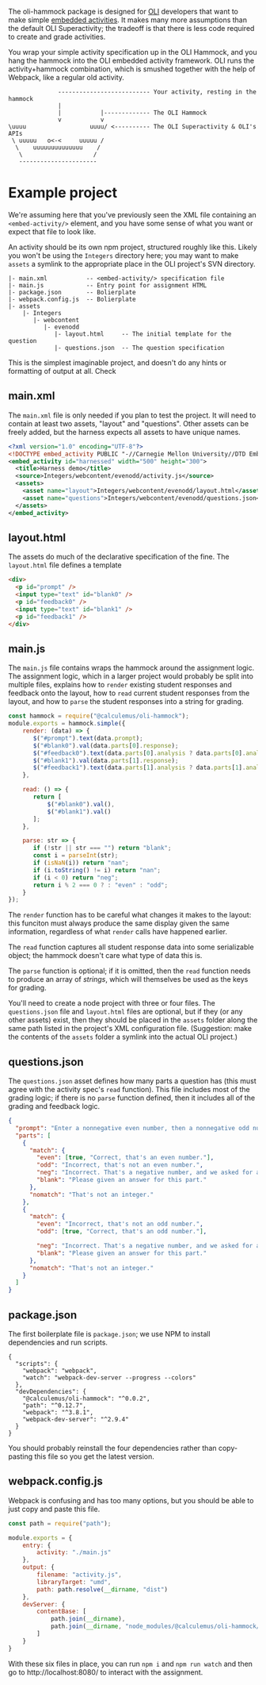 The oli-hammock package is designed for [OLI](http://oli.cmu.edu/) developers that want to make simple
[embedded activities](https://github.com/CMUOLI/OLI/wiki/Creating-an-Embedded-Activity). It makes many more
assumptions than the default OLI Superactivity; the tradeoff is that there is less code required to create and
grade activities.

You wrap your simple activity specification up in the OLI Hammock, and you hang the hammock into the OLI
embedded activity framework. OLI runs the activity+hammock combination, which is smushed together with the
help of Webpack, like a regular old activity.

```
              -------------------------- Your activity, resting in the hammock
              |
              |           |------------- The OLI Hammock
              v           v
\uuuu                  uuuu/ <---------- The OLI Superactivity & OLI's APIs
 \ uuuuu   o<-<     uuuuu /
  \    uuuuuuuuuuuuuu    /
   \                    /
   ----------------------
```

Example project
===============

We're assuming here that you've previously seen the XML file containing an `<embed-activity/>` element, and
you have some sense of what you want or expect that file to look like.

An activity should be its own npm project, structured roughly like this. Likely you won't be using the
`Integers` directory here; you may want to make `assets` a symlink to the appropriate place in the OLI
project's SVN directory.

```
|- main.xml           -- <embed-activity/> specification file
|- main.js            -- Entry point for assignment HTML
|- package.json       -- Bolierplate
|- webpack.config.js  -- Bolierplate
|- assets
    |- Integers
       |- webcontent
          |- evenodd
             |- layout.html     -- The initial template for the question
             |- questions.json  -- The question specification
```

This is the simplest imaginable project, and doesn't do any hints or formatting of output at all. Check 

main.xml
--------

The `main.xml` file is only needed if you plan to test the project. It will need to contain at least two
assets, "layout" and "questions". Other assets can be freely added, but the harness expects all assets to have
unique names.

``` xml
<?xml version="1.0" encoding="UTF-8"?>
<!DOCTYPE embed_activity PUBLIC "-//Carnegie Mellon University//DTD Embed 1.1//EN" "http://oli.cmu.edu/dtd/oli-embed-activity_1.0.dtd">
<embed_activity id="harnessed" width="500" height="300">
  <title>Harness demo</title>
  <source>Integers/webcontent/evenodd/activity.js</source>
  <assets>
    <asset name="layout">Integers/webcontent/evenodd/layout.html</asset>
    <asset name="questions">Integers/webcontent/evenodd/questions.json</asset>
  </assets>
</embed_activity>
```

layout.html
-----------

The assets do much of the declarative specification of the fine. The `layout.html` file defines a template

``` html
<div>
  <p id="prompt" />
  <input type="text" id="blank0" />
  <p id="feedback0" />
  <input type="text" id="blank1" />
  <p id="feedback1" />
</div>
```

main.js
-------

The `main.js` file contains wraps the hammock around the assignment logic. The assignment logic, which in a
larger project would probably be split into multiple files, explains how to `render` existing student
responses and feedback onto the layout, how to `read` current student responses from the layout, and how to
`parse` the student responses into a string for grading.

``` js
const hammock = require("@calculemus/oli-hammock");
module.exports = hammock.simple({
    render: (data) => {
       $("#prompt").text(data.prompt);
       $("#blank0").val(data.parts[0].response);
       $("#feedback0").text(data.parts[0].analysis ? data.parts[0].analysis.feedback : "");
       $("#blank1").val(data.parts[1].response);
       $("#feedback1").text(data.parts[1].analysis ? data.parts[1].analysis.feedback : "");
    },

    read: () => {
       return [
           $("#blank0").val(),
           $("#blank1").val()
       ];
    },

    parse: str => {
       if (!str || str === "") return "blank";
       const i = parseInt(str);
       if (isNaN(i)) return "nan";
       if (i.toString() != i) return "nan";
       if (i < 0) return "neg";
       return i % 2 === 0 ? : "even" : "odd";
    }
});
```

The `render` function has to be careful what changes it makes to the layout: this funciton must always produce
the same display given the same information, regardless of what `render` calls have happened earlier.

The `read` function captures all student response data into some serializable object; the hammock doesn't care
what type of data this is.

The `parse` function is optional; if it is omitted, then the `read` function needs to produce an array of
_strings_, which will themselves be used as the keys for grading.


You'll need to create a node project with three or four files. The `questions.json` file and `layout.html`
files are optional, but if they (or any other assets) exist, then they should be placed in the `assets` folder
along the same path listed in the project's XML configuration file. (Suggestion: make the contents of the
`assets` folder a symlink into the actual OLI project.)

questions.json
--------------

The `questions.json` asset defines how many parts a question has (this must agree with the activity spec's
`read` function). This file includes most of the grading logic; if there is no `parse` function defined, then
it includes all of the grading and feedback logic.

``` json
{
  "prompt": "Enter a nonnegative even number, then a nonnegative odd number",
  "parts": [
    {
      "match": {
        "even": [true, "Correct, that's an even number."],
        "odd": "Incorrect, that's not an even number.",
        "neg": "Incorrect. That's a negative number, and we asked for a nonnegative number.",
        "blank": "Please given an answer for this part."
      },
      "nomatch": "That's not an integer."
    },
    {
      "match": {
        "even": "Incorrect, that's not an odd number.",
        "odd": [true, "Correct, that's an odd number."],

        "neg": "Incorrect. That's a negative number, and we asked for a nonnegative number.",
        "blank": "Please given an answer for this part."
      },
      "nomatch": "That's not an integer."
    }
  ]
}
```

package.json
------------

The first boilerplate file is `package.json`; we use NPM to install dependencies and run scripts.

```
{
  "scripts": {
    "webpack": "webpack",
    "watch": "webpack-dev-server --progress --colors"
  },
  "devDependencies": {
    "@calculemus/oli-hammock": "^0.0.2",
    "path": "^0.12.7",
    "webpack": "^3.8.1",
    "webpack-dev-server": "^2.9.4"
  }
}
```

You should probably reinstall the four dependencies rather than copy-pasting this file so you get the latest
version.

webpack.config.js
-----------------

Webpack is confusing and has too many options, but you should be able to just copy and paste this file.

``` js
const path = require("path");

module.exports = {
    entry: {
        activity: "./main.js"
    },
    output: {
        filename: "activity.js",
        libraryTarget: "umd",
        path: path.resolve(__dirname, "dist")
    },
    devServer: {
        contentBase: [
            path.join(__dirname),
            path.join(__dirname, "node_modules/@calculemus/oli-hammock/assets")
        ]
    }
}
```

With these six files in place, you can run `npm i` and `npm run watch` and then go to http://localhost:8080/
to interact with the assignment.

